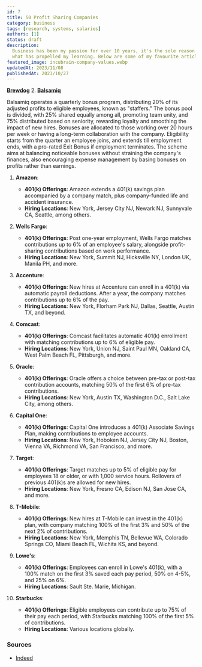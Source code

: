 ```yaml
---
id: 7
title: 50 Profit Sharing Companies
category: business
tags: [research, systems, salaries]
authors: [1]
status: draft
description:
  Business has been my passion for over 10 years, it's the sole reason I got into development and
  what has propelled my learning. Below are some of my favourite articles I've read over the years.
featured_image: incubrain-company-values.webp
updatedAt: 2023/11/08
publishedAt: 2023/10/27
---
```


[**Brewdog**](https://downloads.ctfassets.net/b0qgo9rl751g/19GdFhDUKznjZIWibGjhnm/f3207bd8a6d705feed924d5671b46e92/brewdog_cbs_workbook.pdf) 2.
[**Balsamiq**](https://balsamiq.com/company/how-we-work/caring-for-our-team/profit-sharing/)

Balsamiq operates a quarterly bonus program, distributing 20% of its adjusted profits to eligible
employees, known as "staffers." The bonus pool is divided, with 25% shared equally among all,
promoting team unity, and 75% distributed based on seniority, rewarding loyalty and smoothing the
impact of new hires. Bonuses are allocated to those working over 20 hours per week or having a
long-term collaboration with the company. Eligibility starts from the quarter an employee joins, and
extends till employment ends, with a pro-rated Exit Bonus if employment terminates. The scheme aims
at balancing noticeable bonuses without straining the company's finances, also encouraging expense
management by basing bonuses on profits rather than earnings.

1. **Amazon**:

   - **401(k) Offerings**: Amazon extends a 401(k) savings plan accompanied by a company match, plus
     company-funded life and accident insurance.
   - **Hiring Locations**: New York, Jersey City NJ, Newark NJ, Sunnyvale CA, Seattle, among others.

2. **Wells Fargo**:

   - **401(k) Offerings**: Post one-year employment, Wells Fargo matches contributions up to 6% of
     an employee's salary, alongside profit-sharing contributions based on work performance.
   - **Hiring Locations**: New York, Summit NJ, Hicksville NY, London UK, Manila PH, and more.

3. **Accenture**:

   - **401(k) Offerings**: New hires at Accenture can enroll in a 401(k) via automatic payroll
     deductions. After a year, the company matches contributions up to 6% of the pay.
   - **Hiring Locations**: New York, Florham Park NJ, Dallas, Seattle, Austin TX, and beyond.

4. **Comcast**:

   - **401(k) Offerings**: Comcast facilitates automatic 401(k) enrollment with matching
     contributions up to 6% of eligible pay.
   - **Hiring Locations**: New York, Union NJ, Saint Paul MN, Oakland CA, West Palm Beach FL,
     Pittsburgh, and more.

5. **Oracle**:

   - **401(k) Offerings**: Oracle offers a choice between pre-tax or post-tax contribution accounts,
     matching 50% of the first 6% of pre-tax contributions.
   - **Hiring Locations**: New York, Austin TX, Washington D.C., Salt Lake City, among others.

6. **Capital One**:

   - **401(k) Offerings**: Capital One introduces a 401(k) Associate Savings Plan, making
     contributions to employee accounts.
   - **Hiring Locations**: New York, Hoboken NJ, Jersey City NJ, Boston, Vienna VA, Richmond VA, San
     Francisco, and more.

7. **Target**:

   - **401(k) Offerings**: Target matches up to 5% of eligible pay for employees 18 or older, or
     with 1,000 service hours. Rollovers of previous 401(k)s are allowed for new hires.
   - **Hiring Locations**: New York, Fresno CA, Edison NJ, San Jose CA, and more.

8. **T-Mobile**:

   - **401(k) Offerings**: New hires at T-Mobile can invest in the 401(k) plan, with company
     matching 100% of the first 3% and 50% of the next 2% of contributions.
   - **Hiring Locations**: New York, Memphis TN, Bellevue WA, Colorado Springs CO, Miami Beach FL,
     Wichita KS, and beyond.

9. **Lowe's**:

   - **401(k) Offerings**: Employees can enroll in Lowe's 401(k), with a 100% match on the first 3%
     saved each pay period, 50% on 4-5%, and 25% on 6%.
   - **Hiring Locations**: Sault Ste. Marie, Michigan.

10. **Starbucks**:
    - **401(k) Offerings**: Eligible employees can contribute up to 75% of their pay each period,
      with Starbucks matching 100% of the first 5% of contributions.
    - **Hiring Locations**: Various locations globally.

### Sources

- [Indeed](https://www.indeed.com/career-advice/career-development/companies-with-best-401k-matching)
